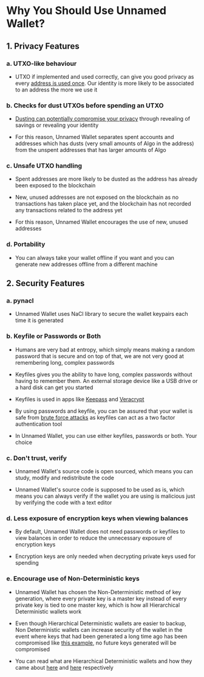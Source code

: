 # Why You Should Use Unnamed Wallet?

## 1. Privacy Features

### a. UTXO-like behaviour

- UTXO if implemented and used correctly, can give you good privacy as every [address is used once](https://blog.wasabiwallet.io/risks-associated-with-address-reuse/). Our identity is more likely to be associated to an address the more we use it

### b. Checks for dust UTXOs before spending an UTXO

- [Dusting can potentially compromise your privacy](https://www.gemini.com/cryptopedia/crypto-dusting-attack-bitcoin#section-who-would-perform-a-dusting-attack) through revealing of savings or revealing your identity

- For this reason, Unnamed Wallet separates spent accounts and addresses which has dusts (very small amounts of Algo in the address) from the unspent addresses that has larger amounts of Algo

### c. Unsafe UTXO handling

- Spent addresses are more likely to be dusted as the address has already been exposed to the blockchain

- New, unused addresses are not exposed on the blockchain as no transactions has taken place yet, and the blockchain has not recorded any transactions related to the address yet

- For this reason, Unnamed Wallet encourages the use of new, unused addresses

### d. Portability

- You can always take your wallet offline if you want and you can generate new addresses offline from a different machine

## 2. Security Features

### a. pynacl

- Unnamed Wallet uses NaCl library to secure the wallet keypairs each time it is generated

### b. Keyfile or Passwords or Both

- Humans are very bad at entropy, which simply means making a random password that is secure and on top of that, we are not very good at remembering long, complex passwords

- Keyfiles gives you the ability to have long, complex passwords without having to remember them. An external storage device like a USB drive or a hard disk can get you started

- Keyfiles is used in apps like [Keepass](https://keepass.info/help/base/keys.html#keyfiles) and [Veracrypt](https://veracrypt.eu/en/Keyfiles.html)

- By using passwords and keyfile, you can be assured that your wallet is safe from [brute force attacks](https://en.wikipedia.org/wiki/Brute-force_attack) as keyfiles can act as a two factor authentication tool

- In Unnamed Wallet, you can use either keyfiles, passwords or both. Your choice

### c. Don't trust, verify

- Unnamed Wallet's source code is open sourced, which means you can study, modify and redistribute the code

- Unnamed Wallet's source code is supposed to be used as is, which means you can always verify if the wallet you are using is malicious just by verifying the code with a text editor

### d. Less exposure of encryption keys when viewing balances

- By default, Unnamed Wallet does not need passwords or keyfiles to view balances in order to reduce the unnecessary exposure of encryption keys

- Encryption keys are only needed when decrypting private keys used for spending

### e. Encourage use of Non-Deterministic keys

- Unnamed Wallet has chosen the Non-Deterministic method of key generation, where every private key is a master key instead of every private key is tied to one master key, which is how all Hierarchical Deterministic wallets work

- Even though Hierarchical Deterministic wallets are easier to backup, Non Deterministic wallets can increase security of the wallet in the event where keys that had been generated a long time ago has been compromised like [this example](https://www.reddit.com/r/ledgerwallet/comments/1239fly/all_my_bitcoin_was_liquidated_from_my_ledger/), no future keys generated will be compromised

- You can read what are Hierarchical Deterministic wallets and how they came about [here](https://www.ledger.com/academy/crypto/what-are-hierarchical-deterministic-hd-wallets) and [here](https://en.bitcoin.it/wiki/Deterministic_wallet) respectively